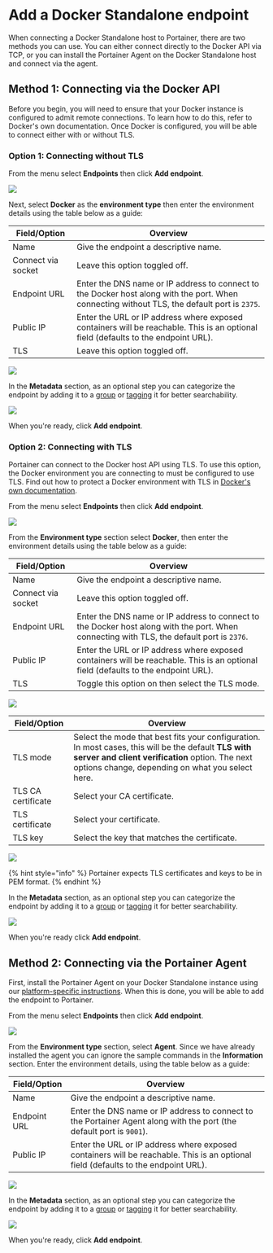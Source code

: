 # Add a Docker Standalone endpoint

When connecting a Docker Standalone host to Portainer, there are two methods you can use. You can either connect directly to the Docker API via TCP, or you can install the Portainer Agent on the Docker Standalone host and connect via the agent.

## Method 1: Connecting via the Docker API

Before you begin, you will need to ensure that your Docker instance is configured to admit remote connections. To learn how to do this, refer to Docker's own documentation. Once Docker is configured, you will be able to connect either with or without TLS.

### Option 1: Connecting without TLS

From the menu select **Endpoints** then click **Add endpoint**.

![](../../../.gitbook/assets/install-agent-swarm-linux-1.gif)

Next, select **Docker** as the **environment type** then enter the environment details using the table below as a guide:

| Field/Option       | Overview                                                                                                                                     |
| ------------------ | -------------------------------------------------------------------------------------------------------------------------------------------- |
| Name               | Give the endpoint a descriptive name.                                                                                                        |
| Connect via socket | Leave this option toggled off.                                                                                                               |
| Endpoint URL       | Enter the DNS name or IP address to connect to the Docker host along with the port. When connecting without TLS, the default port is `2375`. |
| Public IP          | Enter the URL or IP address where exposed containers will be reachable. This is an optional field (defaults to the endpoint URL).            |
| TLS                | Leave this option toggled off.                                                                                                               |

![](../../../.gitbook/assets/endpoints-add-docker-2.png)

In the **Metadata** section, as an optional step you can categorize the endpoint by adding it to a [group](../groups.md) or  [tagging](../tags.md) it for better searchability.

![](../../../.gitbook/assets/install-agent-swarm-linux-4.png)

When you're ready, click **Add endpoint**.

### Option 2: Connecting with TLS

Portainer can connect to the Docker host API using TLS. To use this option, the Docker environment you are connecting to must be configured to use TLS. Find out how to protect a Docker environment with TLS in [Docker's own documentation](https://docs.docker.com/engine/security/https/).

From the menu select **Endpoints** then click **Add endpoint**.

![](../../../.gitbook/assets/install-agent-swarm-linux-1.gif)

From the **Environment type** section select **Docker**, then enter the environment details using the table below as a guide:

| Field/Option       | Overview                                                                                                                                  |
| ------------------ | ----------------------------------------------------------------------------------------------------------------------------------------- |
| Name               | Give the endpoint a descriptive name.                                                                                                     |
| Connect via socket | Leave this option toggled off.                                                                                                            |
| Endpoint URL       | Enter the DNS name or IP address to connect to the Docker host along with the port. When connecting with TLS, the default port is `2376`. |
| Public IP          | Enter the URL or IP address where exposed containers will be reachable. This is an optional field (defaults to the endpoint URL).         |
| TLS                | Toggle this option on then select the TLS mode.                                                                                           |

![](../../../.gitbook/assets/endpoints-add-docker-3.png)

| Field/Option       | Overview                                                                                                                                                                                                   |
| ------------------ | ---------------------------------------------------------------------------------------------------------------------------------------------------------------------------------------------------------- |
| TLS mode           | Select the mode that best fits your configuration. In most cases, this will be the default **TLS with server and client verification** option. The next options change, depending on what you select here. |
| TLS CA certificate | Select your CA certificate.                                                                                                                                                                                |
| TLS certificate    | Select your certificate.                                                                                                                                                                                   |
| TLS key            | Select the key that matches the certificate.                                                                                                                                                               |

![](../../../.gitbook/assets/endpoints-add-docker-4.png)

{% hint style="info" %}
Portainer expects TLS certificates and keys to be in PEM format.
{% endhint %}

In the **Metadata** section, as an optional step you can categorize the endpoint by adding it to a [group](../groups.md) or  [tagging](../tags.md) it for better searchability.

![](../../../.gitbook/assets/install-agent-swarm-linux-4.png)

When you're ready click **Add endpoint**.

## Method 2: Connecting via the Portainer Agent

First, install the Portainer Agent on your Docker Standalone instance using our [platform-specific instructions](broken-reference). When this is done, you will be able to add the endpoint to Portainer.

From the menu select **Endpoints** then click **Add endpoint**.

![](../../../.gitbook/assets/install-agent-swarm-linux-1.gif)

From the **Environment type** section, select **Agent**. Since we have already installed the agent you can ignore the sample commands in the **Information** section. Enter the environment details, using the table below as a guide:

| Field/Option | Overview                                                                                                                          |
| ------------ | --------------------------------------------------------------------------------------------------------------------------------- |
| Name         | Give the endpoint a descriptive name.                                                                                             |
| Endpoint URL | Enter the DNS name or IP address to connect to the Portainer Agent along with the port (the default port is `9001`).              |
| Public IP    | Enter the URL or IP address where exposed containers will be reachable. This is an optional field (defaults to the endpoint URL). |

![](../../../.gitbook/assets/install-agent-swarm-linux-3.png)

In the **Metadata** section, as an optional step you can categorize the endpoint by adding it to a [group](../groups.md) or  [tagging](../tags.md) it for better searchability.

![](../../../.gitbook/assets/install-agent-swarm-linux-4.png)

When you're ready, click **Add endpoint**.
